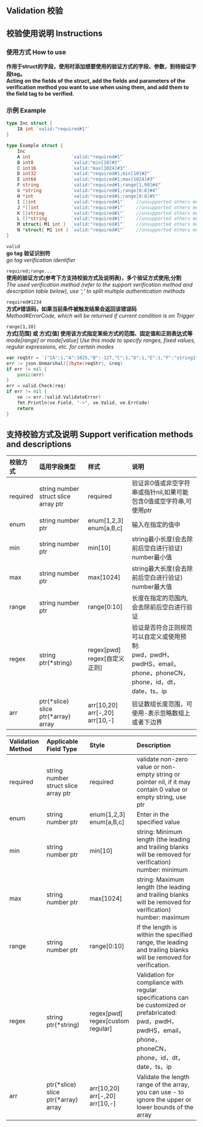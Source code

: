 Validation 校验
----
## 校验使用说明  Instructions
### 使用方式  How to use
**作用于struct的字段，使用时添加想要使用的验证方式的字段、参数，到待验证字段tag。**  
**Acting on the fields of the struct, add the fields and parameters of the verification method you want to use when using them, and add them to the field tag to be verified.**  
### 示例  Example
```go
type Inc struct {
    IA int `valid:"required#1"`
}

type Example struct {
    Inc
    A int               `valid:"required#1"`
    B int8              `valid:"min[10]#2"`
    C int16             `valid:"max[1024]#3"`
    D int32             `valid:"required#1;min[10]#2"`
    E int64             `valid:"required#1;max[1024]#3"`
    F string            `valid:"required#1;range[1,99]#4"`
    G *string           `valid:"required#1;range[0:8]#4"`
    H *int              `valid:"required#1;range[0:8]#5"`
    I []int             `valid:"required#1"`    //unsupported others method
    J *[]int            `valid:"required#1"`    //unsupported others method
    K []string          `valid:"required#1"`    //unsupported others method
    L []*string         `valid:"required#1"`    //unsupported others method
    M struct{ M1 int }  `valid:"required#1"`    //unsupported others method
    N *struct{ M1 int } `valid:"required#1"`    //unsupported others method
}
```
`valid`  
**go tag 验证识别符**  
*go tag verification identifier*  

`required;range...`  
**使用的验证方式(参考下方支持校验方式及说明表)，多个验证方式使用;分割**  
*The used verification method (refer to the support verification method and description table below), use ‘;’ to split multiple authentication methods*  

`required#1234`  
**方式#错误码，如果当前条件被触发结果会返回该错误码**  
*Method#ErrorCode, which will be returned if current condition is on Trigger*  

`range[1,10]`  
**方式[范围] 或 方式[值] 使用该方式指定某些方式的范围、固定值和正则表达式等**
*mode[range] or mode[value] Use this mode to specify ranges, fixed values, regular expressions, etc. for certain modes*
```go
var reqStr = `{"IA":1,"A":1025,"B":-127,"C":1,"D":1,"E":1,"F":"string1","G":"string2","H":1,"I":[],"J":[],"K":[],"L":[],"M":{"M1":1},"N":{}}`
err := json.Unmarshal([]byte(reqStr), &req)
if err != nil {
	panic(err)
}
err = valid.Check(req)
if err != nil {
	ve := err.(valid.ValidateError)
	fmt.Println(ve.Field, "->", ve.Valid, ve.ErrCode)
	return
}
```
## 支持校验方式及说明 Support verification methods and descriptions

| 校验方式     | 适用字段类型                               | 样式                                     | 说明                                                                                  |
|:---------|:-------------------------------------|:---------------------------------------|:------------------------------------------------------------------------------------|
| required | string number struct slice array ptr | required                               | 验证非0值或非空字符串或指针nil,如果可能包含0值或空字符串,可使用ptr                                              |                 
| enum     | string number ptr                    | enum[1,2,3]<br/>enum[a,B,c]            | 输入在指定的值中                                                                            |           
| min      | string number ptr                    | min[10]                                | string最小长度(会去除前后空白进行验证)<br/>number最小值                                               |             
| max      | string number ptr                    | max[1024]                              | string最大长度(会去除前后空白进行验证)<br/>number最大值                                               |                 
| range    | string number ptr                    | range[0:10]                            | 长度在指定的范围内,会去除前后空白进行验证                                                               |
| regex    | string ptr(*string)                  | regex[pwd]<br/>regex[自定义正则]            | 验证是否符合正则规范可以自定义或使用预制:<br/>pwd，pwdH，pwdHS，email，phone，phoneCN，phone，id，dt，date，ts，ip |## 支持校验方式及说明
| arr      | ptr(*slice) slice ptr(*array) array  | arr[10,20]<br/>arr[-,20]<br/>arr[10,-] | 验证数组长度范围，可使用-表示忽略数组上或者下边界                                                           |

| Validation Method | Applicable Field Type                | Style                                  | Description                                                                                                                                             |
|:------------------|:-------------------------------------|:---------------------------------------|:--------------------------------------------------------------------------------------------------------------------------------------------------------|
| required          | string number struct slice array ptr | required                               | validate non-zero value or non-empty string or pointer nil, if it may contain 0 value or empty string, use ptr                                          |                 
| enum              | string number ptr                    | enum[1,2,3]<br/>enum[a,B,c]            | Enter in the specified value                                                                                                                            |           
| min               | string number ptr                    | min[10]                                | string: Minimum length (the leading and trailing blanks will be removed for verification)<br/>number: minimum                                           |             
| max               | string number ptr                    | max[1024]                              | string: Maximum length (the leading and trailing blanks will be removed for verification)<br/>number: maximum                                           |                 
| range             | string number ptr                    | range[0:10]                            | If the length is within the specified range, the leading and trailing blanks will be removed for verification.                                          |
| regex             | string ptr(*string)                  | regex[pwd]<br/>regex[custom regular]   | Validation for compliance with regular specifications can be customized or prefabricated:<br/>pwd，pwdH，pwdHS，email，phone，phoneCN，phone，id，dt，date，ts，ip |
| arr               | ptr(*slice) slice ptr(*array) array  | arr[10,20]<br/>arr[-,20]<br/>arr[10,-] | Validate the length range of the array, you can use - to ignore the upper or lower bounds of the array                                                  |